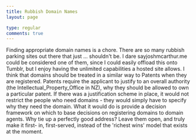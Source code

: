 ```yaml
---
title: Rubbish Domain Names
layout: page

type: regular
comments: true
---
```


Finding appropriate domain names is a chore. There are so many rubbish parking
sites out there that just ... shouldn't be. I dare sayjoshmcarthur.me could be
considered one of them, since I could easily offload this onto Tumblr, but I
enjoy having the unlimited capabilities a hosted site allows.
I think that domains should be treated in a similar way to Patents when they
are registered. Patents require the applicant to justify to an overall
authority (the Intellectual_Property_Office in NZ), why they should be allowed
to own a particular patent.
If there was a justification scheme in place, it would not restrict the people
who need domains - they would simply have to specify why they need the domain.
What it would do is provide a decision framework on which to base decisions on
registering domains to domain agents.
Why tie up a perfectly good address? Leave them open, and truly make it first-
in, first-served, instead of the 'richest wins' model that exists at the
moment.

